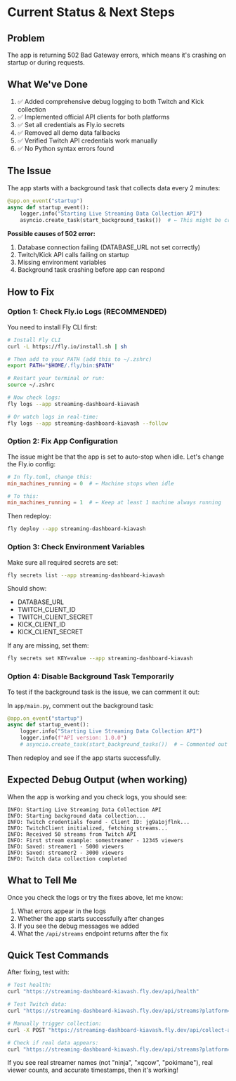 # Current Status & Next Steps

## Problem
The app is returning 502 Bad Gateway errors, which means it's crashing on startup or during requests.

## What We've Done
1. ✅ Added comprehensive debug logging to both Twitch and Kick collection
2. ✅ Implemented official API clients for both platforms
3. ✅ Set all credentials as Fly.io secrets
4. ✅ Removed all demo data fallbacks
5. ✅ Verified Twitch API credentials work manually
6. ✅ No Python syntax errors found

## The Issue
The app starts with a background task that collects data every 2 minutes:
```python
@app.on_event("startup")
async def startup_event():
    logger.info("Starting Live Streaming Data Collection API")
    asyncio.create_task(start_background_tasks())  # ← This might be crashing
```

**Possible causes of 502 error:**
1. Database connection failing (DATABASE_URL not set correctly)
2. Twitch/Kick API calls failing on startup
3. Missing environment variables
4. Background task crashing before app can respond

## How to Fix

### Option 1: Check Fly.io Logs (RECOMMENDED)
You need to install Fly CLI first:
```bash
# Install Fly CLI
curl -L https://fly.io/install.sh | sh

# Then add to your PATH (add this to ~/.zshrc)
export PATH="$HOME/.fly/bin:$PATH"

# Restart your terminal or run:
source ~/.zshrc

# Now check logs:
fly logs --app streaming-dashboard-kiavash

# Or watch logs in real-time:
fly logs --app streaming-dashboard-kiavash --follow
```

### Option 2: Fix App Configuration
The issue might be that the app is set to auto-stop when idle. Let's change the Fly.io config:

```toml
# In fly.toml, change this:
min_machines_running = 0  # ← Machine stops when idle

# To this:
min_machines_running = 1  # ← Keep at least 1 machine always running
```

Then redeploy:
```bash
fly deploy --app streaming-dashboard-kiavash
```

### Option 3: Check Environment Variables
Make sure all required secrets are set:
```bash
fly secrets list --app streaming-dashboard-kiavash
```

Should show:
- DATABASE_URL
- TWITCH_CLIENT_ID
- TWITCH_CLIENT_SECRET  
- KICK_CLIENT_ID
- KICK_CLIENT_SECRET

If any are missing, set them:
```bash
fly secrets set KEY=value --app streaming-dashboard-kiavash
```

### Option 4: Disable Background Task Temporarily
To test if the background task is the issue, we can comment it out:

In `app/main.py`, comment out the background task:
```python
@app.on_event("startup")
async def startup_event():
    logger.info("Starting Live Streaming Data Collection API")
    logger.info(f"API version: 1.0.0")
    # asyncio.create_task(start_background_tasks())  # ← Commented out for debugging
```

Then redeploy and see if the app starts successfully.

## Expected Debug Output (when working)
When the app is working and you check logs, you should see:

```
INFO: Starting Live Streaming Data Collection API
INFO: Starting background data collection...
INFO: Twitch credentials found - Client ID: jg9a1ojflnk...
INFO: TwitchClient initialized, fetching streams...
INFO: Received 50 streams from Twitch API
INFO: First stream example: somestreamer - 12345 viewers
INFO: Saved: streamer1 - 5000 viewers
INFO: Saved: streamer2 - 3000 viewers
INFO: Twitch data collection completed
```

## What to Tell Me
Once you check the logs or try the fixes above, let me know:
1. What errors appear in the logs
2. Whether the app starts successfully after changes
3. If you see the debug messages we added
4. What the `/api/streams` endpoint returns after the fix

## Quick Test Commands
After fixing, test with:
```bash
# Test health:
curl "https://streaming-dashboard-kiavash.fly.dev/api/health"

# Test Twitch data:
curl "https://streaming-dashboard-kiavash.fly.dev/api/streams?platform=twitch&limit=3"

# Manually trigger collection:
curl -X POST "https://streaming-dashboard-kiavash.fly.dev/api/collect-all"

# Check if real data appears:
curl "https://streaming-dashboard-kiavash.fly.dev/api/streams?platform=twitch&limit=3"
```

If you see real streamer names (not "ninja", "xqcow", "pokimane"), real viewer counts, and accurate timestamps, then it's working!
